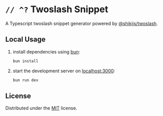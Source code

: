 # `// ^?` Twoslash Snippet

A Typescript twoslash snippet generator powered by [@shikijs/twoslash](https://shiki.matsu.io/packages/twoslash).

## Local Usage

1. install dependencies using [bun](https://bun.sh/):

   ```sh
   bun install
   ```

2. start the development server on [localhost:3000](http://localhost:3000):

   ```sh
   bun run dev
   ```

## License

Distributed under the [MIT](https://github.com/malkiii/twoslash-snippet/blob/master/LICENSE) license.

